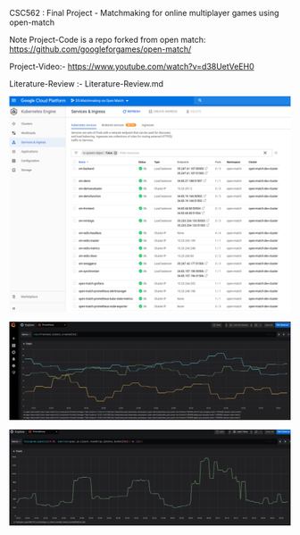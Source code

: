 CSC562 : Final Project - Matchmaking for online multiplayer games using open-match

Note Project-Code is a repo forked from open match: https://github.com/googleforgames/open-match/

Project-Video:- https://www.youtube.com/watch?v=d38UetVeEH0

Literature-Review :- Literature-Review.md

![](Project-Report/images/deploy.png)

![](Project-Report/images/frontendCreateT.png)

![](Project-Report/images/grpcRtt.png)
